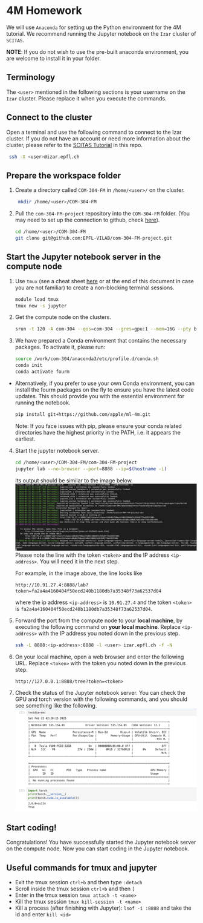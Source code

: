 # 4M Homework

We will use `Anaconda` for setting up the Python environment for the 4M tutorial.
We recommend running the Jupyter notebook on the `Izar` cluster of `SCITAS`.

**NOTE**: If you do not wish to use the pre-built anaconda environment, you are welcome to install it in your folder.

## Terminology
The `<user>` mentioned in the following sections is your username on the `Izar` cluster. Please replace it when you execute the commands.

## Connect to the cluster
Open a terminal and use the following command to connect to the Izar cluster. If you do not have an account or need more information about the cluster, please refer to the [SCITAS Tutorial](../SCITAS_Tutorial/scitas_tutorial.md) in this repo.
   ```bash 
    ssh -X <user>@izar.epfl.ch
   ```

## Prepare the workspace folder
1. Create a directory called `COM-304-FM` in `/home/<user>/` on the cluster.
   ```bash
    mkdir /home/<user>/COM-304-FM
    ```
2. Pull the `com-304-FM-project` repository into the `COM-304-FM` folder. (You may need to set up the connection to github, check [here](https://docs.github.com/en/authentication/connecting-to-github-with-ssh/generating-a-new-ssh-key-and-adding-it-to-the-ssh-agent)).
   ```bash
   cd /home/<user>/COM-304-FM
   git clone git@github.com:EPFL-VILAB/com-304-FM-project.git
   ```

## Start the Jupyter notebook server in the compute node
1. Use `tmux` (see a cheat sheet [here](https://gist.github.com/ivankukobko/38ae74ad8eec4090923d346c38824ff4) or at the end of this document in case you are not familiar) to create a non-blocking terminal sessions.
   ```bash
   module load tmux
   tmux new -s jupyter
   ```
2. Get the compute node on the clusters.
   ```bash
   srun -t 120 -A com-304 --qos=com-304 --gres=gpu:1 --mem=16G --pty bash
   ```
3. We have prepared a Conda environment that contains the necessary packages. To activate it, please run:
   ```bash
   source /work/com-304/anaconda3/etc/profile.d/conda.sh
   conda init
   conda activate fourm
   ```
- Alternatively, if you prefer to use your own Conda environment, you can install the fourm packages on the fly to ensure you have the latest code updates. This should provide you with the essential environment for running the notebook.
    ```bash
    pip install git+https://github.com/apple/ml-4m.git
    ```
   Note: If you face issues with pip, please ensure your conda related directories have the highest priority in the PATH, i.e. it appears the earliest. 
4. Start the jupyter notebook server.
   ```bash
   cd /home/<user>/COM-304-FM/com-304-FM-project
   jupyter lab --no-browser --port=8888 --ip=$(hostname -i)
   ```
   Its output should be similar to the image below.
   ![](assets/slurm_jupyter.png) 
   Please note the line with the token `<token>` and the IP address `<ip-address>`. You will need it in the next step.
   
   For example, in the image above, the line looks like
   ```
   http://10.91.27.4:8888/lab?token=fa2a4a4160404f50ecd240b1180db7a35348f73a62537d04
   ```
   where the ip address `<ip-address>` is `10.91.27.4` and the token `<token>` is `fa2a4a4160404f50ecd240b1180db7a35348f73a62537d04`.
5. Forward the port from the compute node to your **local machine**, by executing the following command on **your local machine**. Replace `<ip-address>` with the IP address you noted down in the previous step.
   ```bash
   ssh -L 8888:<ip-address>:8888 -l <user> izar.epfl.ch -f -N
   ```
6. On your local machine, open a web browser and enter the following URL. Replace `<token>` with the token you noted down in the previous step.
   ```
   http://127.0.0.1:8888/tree?token=<token>
   ```
7. Check the status of the Jupyter notebook server. You can check the GPU and torch version with the following commands, and you should see something like the following.
   ![](assets/gpu_check.png) 

## Start coding!
Congratulations! You have successfully started the Jupyter notebook server on the compute node. Now you can start coding in the Jupyter notebook.

## **Useful commands for tmux and jupyter**

- Exit the tmux session `ctrl+b` and then type `:detach`
- Scroll inside the tmux session `ctrl+b` and then `[`
- Enter in the tmux session `tmux attach -t <name>`
- Kill the tmux session `tmux kill-session -t <name>`
- Kill a process (after finishing with Jupyter): `lsof -i :8888` and take the id and enter `kill <id>`
